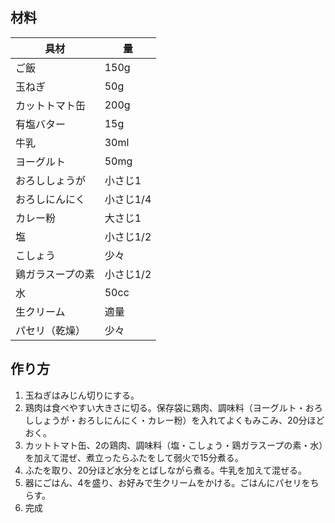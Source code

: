 ## 材料
| 具材 | 量 |
| --- | ---|
| ご飯 | 150g |
| 玉ねぎ | 50g |
| カットトマト缶 | 200g |
| 有塩バター | 15g |
| 牛乳 | 30ml |
| ヨーグルト | 50mg |
| おろししょうが | 小さじ1 |
| おろしにんにく | 小さじ1/4 |
| カレー粉 | 大さじ1 |
| 塩 | 小さじ1/2 |
| こしょう | 少々 |
| 鶏ガラスープの素 | 小さじ1/2 |
| 水 | 50cc |
| 生クリーム | 適量 |
| パセリ（乾燥） | 少々 |


## 作り方
1. 玉ねぎはみじん切りにする。
2. 鶏肉は食べやすい大きさに切る。保存袋に鶏肉、調味料（ヨーグルト・おろししょうが・おろしにんにく・カレー粉）を入れてよくもみこみ、20分ほどおく。
3. カットトマト缶、2の鶏肉、調味料（塩・こしょう・鶏ガラスープの素・水）を加えて混ぜ、煮立ったらふたをして弱火で15分煮る。
4. ふたを取り、20分ほど水分をとばしながら煮る。牛乳を加えて混ぜる。
5. 器にごはん、4を盛り、お好みで生クリームをかける。ごはんにパセリをちらす。
6. 完成
